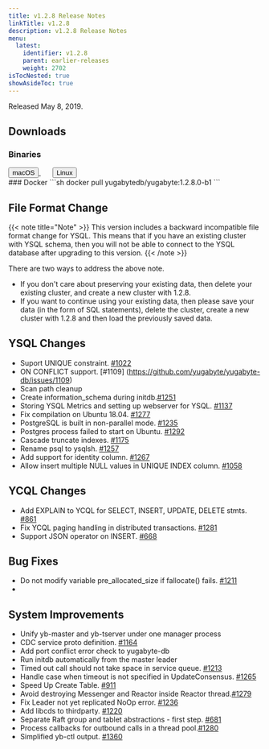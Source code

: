 ```yaml
---
title: v1.2.8 Release Notes
linkTitle: v1.2.8
description: v1.2.8 Release Notes
menu:
  latest:
    identifier: v1.2.8
    parent: earlier-releases
    weight: 2702
isTocNested: true
showAsideToc: true
---
```


Released May 8, 2019.

## Downloads
### Binaries
<a class="download-binary-link" href="https://downloads.yugabyte.com/yugabyte-ce-1.2.8.0-darwin.tar.gz">
  <button>
    <i class="fab fa-apple"></i><span class="download-text">macOS</span>
  </button>
</a>
&nbsp; &nbsp; &nbsp; 
<a class="download-binary-link" href="https://downloads.yugabyte.com/yugabyte-ce-1.2.8.0-linux.tar.gz">
  <button>
    <i class="fab fa-linux"></i><span class="download-text">Linux</span>
  </button>
</a>
<br />
### Docker
```sh
docker pull yugabytedb/yugabyte:1.2.8.0-b1
```

## File Format Change
{{< note title="Note" >}}
This version includes a backward incompatible file format change for YSQL. This means that if you have an existing cluster with YSQL schema, then you will not be able to connect to the YSQL database after upgrading to this version.
{{< /note >}}

There are two ways to address the above note.

* If you don't care about preserving your existing data, then delete your existing cluster,
  and create a new cluster with 1.2.8. 
* If you want to continue using your existing data, then please save your data (in the form of
  SQL statements), delete the cluster, create a new cluster with 1.2.8 and then load
  the previously saved data.

## YSQL Changes
* Suport UNIQUE constraint. [#1022](https://github.com/yugabyte/yugabyte-db/issues/1022)
* ON CONFLICT support. [#1109] (https://github.com/yugabyte/yugabyte-db/issues/1109)
* Scan path cleanup
* Create information_schema during initdb.[#1251](https://github.com/yugabyte/yugabyte-db/issues/1251) 
* Storing YSQL Metrics and setting up webserver for YSQL.
  [#1137](https://github.com/yugabyte/yugabyte-db/issues/1137)
* Fix compilation on Ubuntu 18.04.
  [#1277](https://github.com/yugabyte/yugabyte-db/issues/1277)
* PostgreSQL is built in non-parallel mode.
  [#1235](https://github.com/yugabyte/yugabyte-db/issues/1235)
* Postgres process failed to start on Ubuntu.
  [#1292](https://github.com/yugabyte/yugabyte-db/issues/1292)
* Cascade truncate indexes. [#1175](https://github.com/yugabyte/yugabyte-db/issues/1175)
* Rename psql to ysqlsh. [#1257](https://github.com/yugabyte/yugabyte-db/issues/1257)
* Add support for identity column.
  [#1267](https://github.com/yugabyte/yugabyte-db/issues/1267)
* Allow insert multiple NULL values in UNIQUE INDEX column.
  [#1058](https://github.com/yugabyte/yugabyte-db/issues/1058)

## YCQL Changes
* Add EXPLAIN to YCQL for SELECT, INSERT, UPDATE, DELETE stmts. [#861](https://github.com/yugabyte/yugabyte-db/issues/861)
* Fix YCQL paging handling in distributed transactions.
  [#1281](https://github.com/yugabyte/yugabyte-db/issues/1281)
* Support JSON operator on INSERT. [#668](https://github.com/yugabyte/yugabyte-db/issues/668)

## Bug Fixes
* Do not modify variable pre_allocated_size if fallocate() fails. [#1211](https://github.com/yugabyte/yugabyte-db/issues/1211)
*

## System Improvements
* Unify yb-master and yb-tserver under one manager process
* CDC service proto definition. [#1164](https://github.com/yugabyte/yugabyte-db/issues/1164)
* Add port conflict error check to yugabyte-db
* Run initdb automatically from the master leader
* Timed out call should not take space in service queue.
  [#1213](https://github.com/yugabyte/yugabyte-db/issues/1213)
* Handle case when timeout is not specified in UpdateConsensus.
    [#1265](https://github.com/yugabyte/yugabyte-db/issues/1265)
* Speed Up Create Table. [#911](https://github.com/yugabyte/yugabyte-db/issues/911)
* Avoid destroying Messenger and Reactor inside Reactor
  thread.[#1279](https://github.com/yugabyte/yugabyte-db/issues/1279)
* Fix Leader not yet replicated NoOp error.
  [#1236](https://github.com/yugabyte/yugabyte-db/issues/1236)
* Add libcds to thirdparty. [#1220](https://github.com/yugabyte/yugabyte-db/issues/1220)
* Separate Raft group and tablet abstractions - first step.
[#681](https://github.com/yugabyte/yugabyte-db/issues/681)
* Process callbacks for outbound calls in a thread
  pool.[#1280](https://github.com/yugabyte/yugabyte-db/issues/1280)
* Simplified yb-ctl output. [#1360](https://github.com/yugabyte/yugabyte-db/issues/1360)
